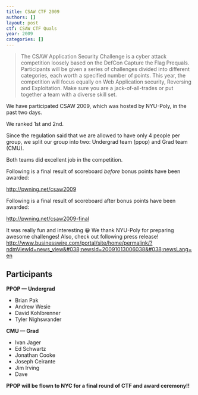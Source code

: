 ```yaml
---
title: CSAW CTF 2009
authors: []
layout: post
ctf: CSAW CTF Quals
year: 2009
categories: []
---
```

> The CSAW Application Security Challenge is a cyber attack competition loosely based on the DefCon Capture the Flag Prequals. Participants will be given a series of challenges divided into different categories, each worth a specified number of points. This year, the competition will focus equally on Web Application security, Reversing and Exploitation. Make sure you are a jack-of-all-trades or put together a team with a diverse skill set.

We have participated CSAW 2009, which was hosted by NYU-Poly, in the past two days.

We ranked 1st and 2nd.

Since the regulation said that we are allowed to have only 4 people per group, we split our group into two: Undergrad team (ppop) and Grad team (CMU).

Both teams did excellent job in the competition.

Following is a final result of scoreboard _before_ bonus points have been awarded:

<a href="http://pwning.net/csaw2009" target="_blank">http://pwning.net/csaw2009</a>

Following is a final result of scoreboard after bonus points have been awarded:

<a href="http://pwning.net/csaw2009-final" target="_blank">http://pwning.net/csaw2009-final</a>

It was really fun and interesting 😀
We thank NYU-Poly for preparing awesome challenges!
Also, check out following press release!
<a href="http://www.businesswire.com/portal/site/home/permalink/?ndmViewId=news_view&#038;newsId=20091013006038&#038;newsLang=en" target="_blank">http://www.businesswire.com/portal/site/home/permalink/?ndmViewId=news_view&#038;newsId=20091013006038&#038;newsLang=en</a>

## Participants

**PPOP &mdash; Undergrad**

- Brian Pak
- Andrew Wesie
- David Kohlbrenner
- Tyler Nighswander

**CMU &mdash; Grad**

- Ivan Jager
- Ed Schwartz
- Jonathan Cooke
- Joseph Ceirante
- Jim Irving
- Dave

**PPOP will be flown to NYC for a final round of CTF and award ceremony!!**